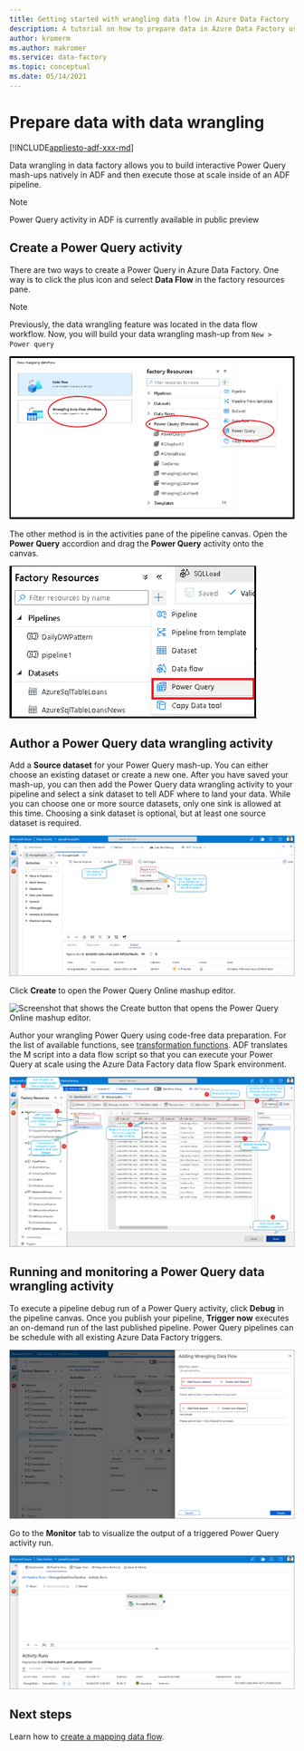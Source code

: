 ```yaml
---
title: Getting started with wrangling data flow in Azure Data Factory 
description: A tutorial on how to prepare data in Azure Data Factory using wrangling data flow 
author: kromerm
ms.author: makromer
ms.service: data-factory
ms.topic: conceptual
ms.date: 05/14/2021
---
```


# Prepare data with data wrangling

[!INCLUDE[appliesto-adf-xxx-md](includes/appliesto-adf-xxx-md.md)]

Data wrangling in data factory allows you to build interactive Power Query mash-ups natively in ADF and then execute those at scale inside of an ADF pipeline.

> [!NOTE]
> Power Query activity in ADF is currently available in public preview

## Create a Power Query activity

There are two ways to create a Power Query in Azure Data Factory. One way is to click the plus icon and select **Data Flow** in the factory resources pane.

> [!NOTE]
> Previously, the data wrangling feature was located in the data flow workflow. Now, you will build your data wrangling mash-up from ```New > Power query```

![Screenshot that shows Power Query in the factory resources pane.](media/data-flow/power-query-wrangling.png)

The other method is in the activities pane of the pipeline canvas. Open the **Power Query** accordion and drag the **Power Query** activity onto the canvas.

![Screenshot that highlights the data wrangling option.](media/data-flow/power-query-activity.png)

## Author a Power Query data wrangling activity

Add a **Source dataset** for your Power Query mash-up. You can either choose an existing dataset or create a new one. After you have saved your mash-up, you can then add the Power Query data wrangling activity to your pipeline and select a sink dataset to tell ADF where to land your data. While you can choose one or more source datasets, only one sink is allowed at this time. Choosing a sink dataset is optional, but at least one source dataset is required.

![Wrangling](media/wrangling-data-flow/tutorial4.png)

Click **Create** to open the Power Query Online mashup editor.

![Screenshot that shows the Create button that opens the Power Query Online mashup editor.](media/wrangling-data-flow/pq-activity-001.png)

Author your wrangling Power Query using code-free data preparation. For the list of available functions, see [transformation functions](wrangling-functions.md). ADF translates the M script into a data flow script so that you can execute your Power Query at scale using the Azure Data Factory data flow Spark environment.

![Screenshot that shows the process for authoring your data wrangling Power Query.](media/wrangling-data-flow/tutorial6.png)

## Running and monitoring a Power Query data wrangling activity

To execute a pipeline debug run of a Power Query activity, click **Debug** in the pipeline canvas. Once you publish your pipeline, **Trigger now** executes an on-demand run of the last published pipeline. Power Query pipelines can be schedule with all existing Azure Data Factory triggers.

![Screenshot that shows how to add a Power Query data wrangling activity.](media/wrangling-data-flow/tutorial3.png)

Go to the **Monitor** tab to visualize the output of a triggered Power Query activity run.

![Screenshot that shows the output of a triggered wrangling Power Query activity run.](media/wrangling-data-flow/tutorial2.png)

## Next steps

Learn how to [create a mapping data flow](tutorial-data-flow.md).
